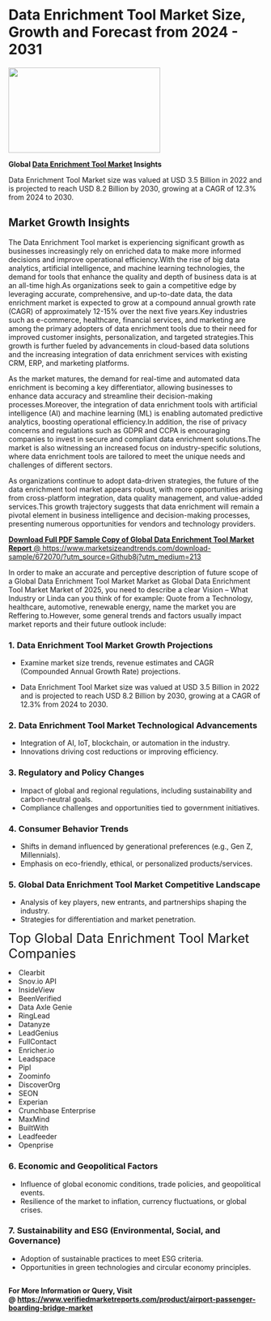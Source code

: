 <H1>Data Enrichment Tool Market Size, Growth and Forecast from 2024 - 2031</H1><img class="aligncenter size-medium wp-image-584254" src="https://thirdeyenews.in/wp-content/uploads/2024/09/Global-Market-Research-300x168.jpeg" alt="" width="300" height="168" /><p><strong>Global&nbsp;<a href="https://www.marketsizeandtrends.com/download-sample/672070/?utm_source=Github8j?utm_medium=213">Data Enrichment Tool Market</a> Insights</strong></p><p>Data Enrichment Tool Market size was valued at USD 3.5 Billion in 2022 and is projected to reach USD 8.2 Billion by 2030, growing at a CAGR of 12.3% from 2024 to 2030.</p><p><h2>Market Growth Insights</h2> <p>The Data Enrichment Tool market is experiencing significant growth as businesses increasingly rely on enriched data to make more informed decisions and improve operational efficiency.With the rise of big data analytics, artificial intelligence, and machine learning technologies, the demand for tools that enhance the quality and depth of business data is at an all-time high.As organizations seek to gain a competitive edge by leveraging accurate, comprehensive, and up-to-date data, the data enrichment market is expected to grow at a compound annual growth rate (CAGR) of approximately 12-15% over the next five years.Key industries such as e-commerce, healthcare, financial services, and marketing are among the primary adopters of data enrichment tools due to their need for improved customer insights, personalization, and targeted strategies.This growth is further fueled by advancements in cloud-based data solutions and the increasing integration of data enrichment services with existing CRM, ERP, and marketing platforms.</p> <p><a href="#"></a></p> <p>As the market matures, the demand for real-time and automated data enrichment is becoming a key differentiator, allowing businesses to enhance data accuracy and streamline their decision-making processes.Moreover, the integration of data enrichment tools with artificial intelligence (AI) and machine learning (ML) is enabling automated predictive analytics, boosting operational efficiency.In addition, the rise of privacy concerns and regulations such as GDPR and CCPA is encouraging companies to invest in secure and compliant data enrichment solutions.The market is also witnessing an increased focus on industry-specific solutions, where data enrichment tools are tailored to meet the unique needs and challenges of different sectors.</p> <p>As organizations continue to adopt data-driven strategies, the future of the data enrichment tool market appears robust, with more opportunities arising from cross-platform integration, data quality management, and value-added services.This growth trajectory suggests that data enrichment will remain a pivotal element in business intelligence and decision-making processes, presenting numerous opportunities for vendors and technology providers.</p> <p><a href="#"></p><p><span class=""><strong>Download Full PDF Sample Copy of Global Data Enrichment Tool Market Report</strong> @ <a href="https://www.marketsizeandtrends.com/download-sample/672070/?utm_source=Github8j?utm_medium=213" target="_blank">https://www.marketsizeandtrends.com/download-sample/672070/?utm_source=Github8j?utm_medium=213</a></span></p><p>In order to make an accurate and perceptive description of future scope of a Global&nbsp;Data Enrichment Tool Market Market as Global&nbsp;Data Enrichment Tool Market Market of 2025, you need to describe a clear Vision &ndash; What Industry or Linda can you think of for example: Quote from a Technology, healthcare, automotive, renewable energy, name the market you are Reffering to.However, some general trends and factors usually impact market reports and their future outlook include:</p><h3>1.&nbsp;<strong>Data Enrichment Tool Market Growth Projections</strong></h3><ul><li>Examine market size trends, revenue estimates and CAGR (Compounded Annual Growth Rate) projections.</li><li><p>Data Enrichment Tool Market size was valued at USD 3.5 Billion in 2022 and is projected to reach USD 8.2 Billion by 2030, growing at a CAGR of 12.3% from 2024 to 2030.</p></li></ul><h3>2.&nbsp;<strong>Data Enrichment Tool Market Technological Advancements</strong></h3><ul><li>Integration of AI, IoT, blockchain, or automation in the industry.</li><li>Innovations driving cost reductions or improving efficiency.</li></ul><h3>3.&nbsp;<strong>Regulatory and Policy Changes</strong></h3><ul><li>Impact of global and regional regulations, including sustainability and carbon-neutral goals.</li><li>Compliance challenges and opportunities tied to government initiatives.</li></ul><h3>4.&nbsp;<strong>Consumer Behavior Trends</strong></h3><ul><li>Shifts in demand influenced by generational preferences (e.g., Gen Z, Millennials).</li><li>Emphasis on eco-friendly, ethical, or personalized products/services.</li></ul><h3>5.&nbsp;<strong>Global Data Enrichment Tool Market Competitive Landscape</strong></h3><ul><li>Analysis of key players, new entrants, and partnerships shaping the industry.</li><li>Strategies for differentiation and market penetration.</li></ul><p data-pm-slice="1 1 []"><span style="color: inherit; font-family: inherit; font-size: 25px;">Top Global Data Enrichment Tool Market Companies</span></p><div class="" data-test-id=""><p><li>Clearbit</li><li> Snov.io API</li><li> InsideView</li><li> BeenVerified</li><li> Data Axle Genie</li><li> RingLead</li><li> Datanyze</li><li> LeadGenius</li><li> FullContact</li><li> Enricher.io</li><li> Leadspace</li><li> Pipl</li><li> Zoominfo</li><li> DiscoverOrg</li><li> SEON</li><li> Experian</li><li> Crunchbase Enterprise</li><li> MaxMind</li><li> BuiltWith</li><li> Leadfeeder</li><li> Openprise</li></p></div><h3>6.&nbsp;<strong>Economic and Geopolitical Factors</strong></h3><ul><li>Influence of global economic conditions, trade policies, and geopolitical events.</li><li>Resilience of the market to inflation, currency fluctuations, or global crises.</li></ul><h3>7.&nbsp;<strong>Sustainability and ESG (Environmental, Social, and Governance)</strong></h3><ul><li>Adoption of sustainable practices to meet ESG criteria.</li><li>Opportunities in green technologies and circular economy principles.</li></ul><h2><strong style="font-size: 14px;">For More Information or Query, Visit @&nbsp;</strong><a style="background-color: #ffffff; font-size: 14px;" href="https://www.marketsizeandtrends.com/report/data-enrichment-tool-market/" target="_blank">https://www.verifiedmarketreports.com/product/airport-passenger-boarding-bridge-market</a></h2>